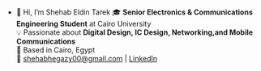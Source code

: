 - 👋 Hi, I’m Shehab Eldin Tarek
🎓 **Senior Electronics & Communications Engineering Student** at Cairo University  
💡 Passionate about **Digital Design, IC Design, Networking,and Mobile Communications**  
📍 Based in Cairo, Egypt  
📧 shehabhegazy00@gmail.com | [LinkedIn](https://www.linkedin.com/in/shehab-el-din-tarek-b42b91275)
<!---
ShehabTarek00/ShehabTarek00 is a ✨ special ✨ repository because its `README.md` (this file) appears on your GitHub profile.
You can click the Preview link to take a look at your changes.
--->
